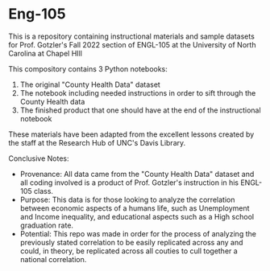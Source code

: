 # Eng-105
This is a repository containing instructional materials and sample datasets for Prof. Gotzler's Fall 2022 section of ENGL-105 at the University of North Carolina at Chapel HIll

This compository contains 3 Python notebooks: 
1. The original "County Health Data" dataset
2. The notebook including needed instructions in order to sift through the County Health data 
3. The finished product that one should have at the end of the instructional notebook 

These materials have been adapted from the excellent lessons created by the staff at the Research Hub of UNC's Davis Library.  

Conclusive Notes: 
- Provenance: All data came from the "County Health Data" dataset and all coding involved is a product of Prof. Gotzler's instruction in his ENGL-105 class.  
- Purpose: This data is for those looking to analyze the correlation between economic aspects of a humans life, such as Unemployment and Income inequality, and educational aspects such as a High school graduation rate.  
- Potential: This repo was made in order for the process of analyzing the previously stated correlation to be easily replicated across any and could, in theory, be replicated across all couties to cull together a national correlation. 
